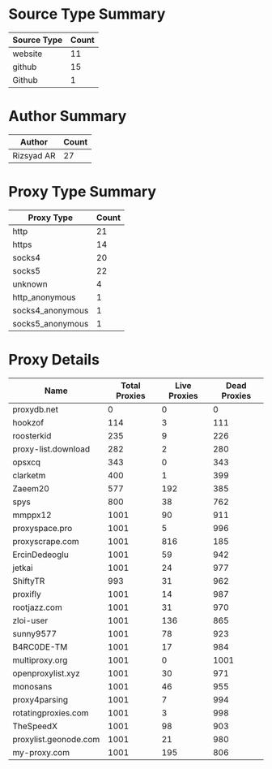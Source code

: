 # Source Type Summary

| Source Type | Count |
|-------------|-------|
| website | 11 |
| github | 15 |
| Github | 1 |


# Author Summary

| Author | Count |
|--------|-------|
| Rizsyad AR | 27 |


# Proxy Type Summary

| Proxy Type | Count |
|------------|-------|
| http | 21 |
| https | 14 |
| socks4 | 20 |
| socks5 | 22 |
| unknown | 4 |
| http_anonymous | 1 |
| socks4_anonymous | 1 |
| socks5_anonymous | 1 |


# Proxy Details

| Name | Total Proxies | Live Proxies | Dead Proxies |
|------|---------------|--------------|---------------|
| proxydb.net | 0 | 0 | 0 |
| hookzof | 114 | 3 | 111 |
| roosterkid | 235 | 9 | 226 |
| proxy-list.download | 282 | 2 | 280 |
| opsxcq | 343 | 0 | 343 |
| clarketm | 400 | 1 | 399 |
| Zaeem20 | 577 | 192 | 385 |
| spys | 800 | 38 | 762 |
| mmppx12 | 1001 | 90 | 911 |
| proxyspace.pro | 1001 | 5 | 996 |
| proxyscrape.com | 1001 | 816 | 185 |
| ErcinDedeoglu | 1001 | 59 | 942 |
| jetkai | 1001 | 24 | 977 |
| ShiftyTR | 993 | 31 | 962 |
| proxifly | 1001 | 14 | 987 |
| rootjazz.com | 1001 | 31 | 970 |
| zloi-user | 1001 | 136 | 865 |
| sunny9577 | 1001 | 78 | 923 |
| B4RC0DE-TM | 1001 | 17 | 984 |
| multiproxy.org | 1001 | 0 | 1001 |
| openproxylist.xyz | 1001 | 30 | 971 |
| monosans | 1001 | 46 | 955 |
| proxy4parsing | 1001 | 7 | 994 |
| rotatingproxies.com | 1001 | 3 | 998 |
| TheSpeedX | 1001 | 98 | 903 |
| proxylist.geonode.com | 1001 | 21 | 980 |
| my-proxy.com | 1001 | 195 | 806 |
